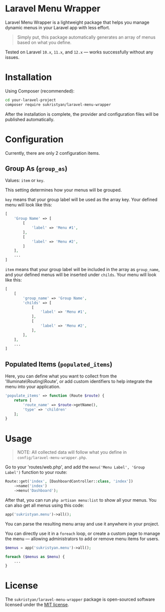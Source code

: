 # Laravel Menu Wrapper

Laravel Menu Wrapper is a lightweight package that helps you manage dynamic menus in your Laravel app with less effort.

> Simply put, this package automatically generates an array of menus based on what you define.

Tested on Laravel `10.x`, `11.x`, and `12.x` — works successfully without any issues.

# Installation

Using Composer (recommended):

```sh
cd your-laravel-project
composer require sukristyan/laravel-menu-wrapper
```

After the installation is complete, the provider and configuration files will be published automatically.

# Configuration

Currently, there are only 2 configuration items.

## Group As (`group_as`)

Values: `item` or `key`.

This setting determines how your menus will be grouped.

`key` means that your group label will be used as the array key. Your defined menu will look like this:

```php
[
    'Group Name' => [
        [
            'label' => 'Menu #1',
        ],
        [
            'label' => 'Menu #2',
        ]
    ],
    ...
]
```

`item` means that your group label will be included in the array as `group_name`, and your defined menus will be inserted under `childs`. Your menu will look like this:

```php
[
    [
        'group_name' => 'Group Name',
        'childs' => [
            [
                'label' => 'Menu #1',
            ],
            [
                'label' => 'Menu #2',
            ],
        ],
    ],
    ...
]
```

## Populated Items (`populated_items`)

Here, you can define what you want to collect from the 'Illuminate\Routing\Route', or add custom identifiers to help integrate the menu into your application.

```php
'populate_items' => function (Route $route) {
    return [
        'route_name' => $route->getName(),
        'type' => 'children'
    ];
}
```

# Usage

> NOTE: All collected data will follow what you define in `config/laravel-menu-wrapper.php`.

Go to your 'routes/web.php', and add the `menu('Menu Label', 'Group Label')` function to your route:

```php
Route::get('index', [DashboardController::class, 'index'])
    ->name('index')
    ->menu('Dashboard');
```

After that, you can run `php artisan menu:list` to show all your menus. You can also get all menus using this code:

```php
app('sukristyan.menu')->all();
```

You can parse the resulting menu array and use it anywhere in your project.

You can directly use it in a `foreach` loop, or create a custom page to manage the menu — allowing administrators to add or remove menu items for users.

```php
$menus = app('sukristyan.menu')->all();

foreach ($menus as $menu) {
    ...
}
```

# License

The `sukristyan/laravel-menu-wrapper` package is open-sourced software licensed under the [MIT license](https://github.com/sukristyan/laravel-menu-wrapper/blob/master/LICENSE).
